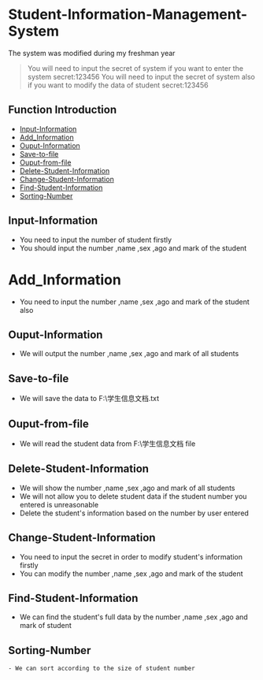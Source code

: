 # Student-Information-Management-System
The system was modified during my freshman year


>You will need to input the secret of system if you want to enter the system
>secret:123456
> You will need to input the secret of system also if you want to modify the data of student 
>secret:123456


## Function Introduction
<!--ts-->
   * [Input-Information](#Input-Information)
   * [Add_Information](#Add_Information)
   * [Ouput-Information](#Ouput-Information)
   * [Save-to-file](#Save-to-file)
   * [Ouput-from-file](#Ouput-from-file)
   * [Delete-Student-Information](#Delete-Student-Information)
   * [Change-Student-Information](#Change-Student-Information)
   * [Find-Student-Information](#Find-Student-Information)
   * [Sorting-Number](#Sorting-Number)
<!--te-->


## Input-Information
   - You need to input the number of student firstly
   - You should input the number ,name ,sex ,ago and mark of the student

# Add_Information
   - You need to input the number ,name ,sex ,ago and mark of the student also

## Ouput-Information
   - We will output the number ,name ,sex ,ago and mark of all students

## Save-to-file
   - We will save the data to F:\\学生信息文档.txt

## Ouput-from-file
   - We will read the student data from F:\\学生信息文档 file

## Delete-Student-Information
   - We will show the number ,name ,sex ,ago and mark of all students
   - We will not allow you to delete student data if the student number you entered is unreasonable
   - Delete the student's information based on the number by user entered
  
## Change-Student-Information
   - You need to input the secret in order to modify student's information firstly
   - You can modify the number ,name ,sex ,ago and mark of the student
   
## Find-Student-Information
   - We can find the student's full data by the number ,name ,sex ,ago and mark of student
   
 ## Sorting-Number
    - We can sort according to the size of student number
